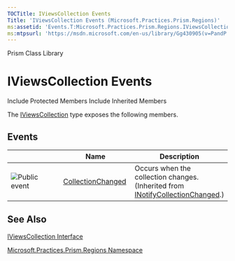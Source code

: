 ```yaml
---
TOCTitle: IViewsCollection Events
Title: 'IViewsCollection Events (Microsoft.Practices.Prism.Regions)'
ms:assetid: 'Events.T:Microsoft.Practices.Prism.Regions.IViewsCollection'
ms:mtpsurl: 'https://msdn.microsoft.com/en-us/library/Gg430905(v=PandP.50)'
---
```


Prism Class Library

IViewsCollection Events
=======================

Include Protected Members
Include Inherited Members

The [IViewsCollection](https://msdn.microsoft.com/t:microsoft.practices.prism.regions.iviewscollection) type exposes the following members.

Events
------

<span id="eventTableToggle"></span>
<table>
<colgroup>
<col width="33%" />
<col width="33%" />
<col width="33%" />
</colgroup>
<thead>
<tr class="header">
<th> </th>
<th>Name</th>
<th>Description</th>
</tr>
</thead>
<tbody>
<tr class="odd">
<td><img src="https://msdn.microsoft.com/en-us/Gg430905.pubevent(en-us,PandP.50).gif" title="Public event" /></td>
<td><a href="http://msdn2.microsoft.com/en-us/library/ms653382">CollectionChanged</a></td>
<td><div class="summary">
Occurs when the collection changes.
</div>
(Inherited from <a href="http://msdn2.microsoft.com/en-us/library/ms668629">INotifyCollectionChanged</a>.)</td>
</tr>
</tbody>
</table>

See Also
--------

<span id="seeAlsoToggle"></span>
[IViewsCollection Interface](https://msdn.microsoft.com/t:microsoft.practices.prism.regions.iviewscollection)

[Microsoft.Practices.Prism.Regions Namespace](https://msdn.microsoft.com/n:microsoft.practices.prism.regions)
